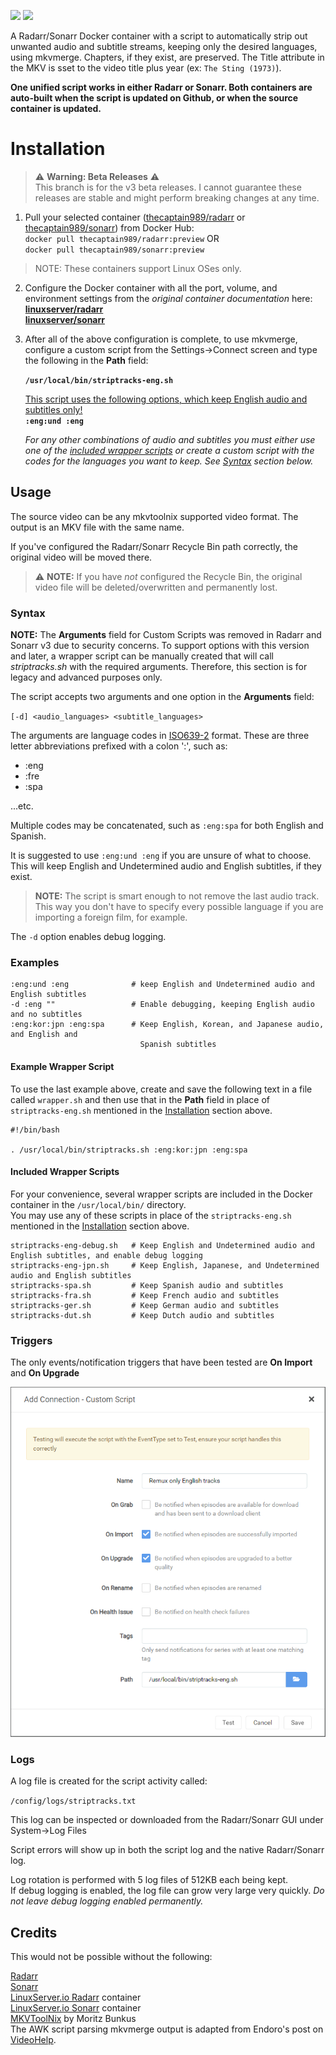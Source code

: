 [![](https://images.microbadger.com/badges/image/thecaptain989/radarr:preview.svg)](https://microbadger.com/images/thecaptain989/radarr:preview "Get your own image badge on microbadger.com")
[![](https://images.microbadger.com/badges/version/thecaptain989/radarr:preview.svg)](https://microbadger.com/images/thecaptain989/radarr:preview "Get your own version badge on microbadger.com")

A Radarr/Sonarr Docker container with a script to automatically strip out unwanted audio and subtitle streams, keeping only the desired languages, using mkvmerge. Chapters, if they exist, are preserved. The Title attribute in the MKV is sset to the video title plus year (ex: `The Sting (1973)`).

**One unified script works in either Radarr or Sonarr.  Both containers are auto-built when the script is updated on Github, or when the source container is updated.**

# Installation
>:warning: **Warning: Beta Releases** :warning:  
>This branch is for the v3 beta releases. I cannot guarantee these releases are stable and might perform breaking changes at any time.

1. Pull your selected container ([thecaptain989/radarr](https://hub.docker.com/r/thecaptain989/radarr "TheCaptain989's Radarr container") or [thecaptain989/sonarr](https://hub.docker.com/r/thecaptain989/sonarr "TheCaptain989's Sonarr container")) from Docker Hub:  
  `docker pull thecaptain989/radarr:preview`   OR  
  `docker pull thecaptain989/sonarr:preview`

>NOTE: These containers support Linux OSes only.

2. Configure the Docker container with all the port, volume, and environment settings from the *original container documentation* here:  
   **[linuxserver/radarr](https://hub.docker.com/r/linuxserver/radarr "Docker container")**  
   **[linuxserver/sonarr](https://hub.docker.com/r/linuxserver/sonarr "Docker container")**

3. After all of the above configuration is complete, to use mkvmerge, configure a custom script from the Settings->Connect screen and type the following in the **Path** field:  

      **`/usr/local/bin/striptracks-eng.sh`**  

      <ins>This script uses the following options, which keep English audio and subtitles only!</ins>  
      **`:eng:und :eng`**

      *For any other combinations of audio and subtitles you must either use one of the [included wrapper scripts](./README.md#included-wrapper-scripts) or create a custom script with the codes for the languages you want to keep.  See [Syntax](./README.md#syntax) section below.*

## Usage
The source video can be any mkvtoolnix supported video format. The output is an MKV file with the same name.

If you've configured the Radarr/Sonarr Recycle Bin path correctly, the original video will be moved there.  
>:warning: **NOTE:** If you have *not* configured the Recycle Bin, the original video file will be deleted/overwritten and permanently lost.

### Syntax
**NOTE:** The **Arguments** field for Custom Scripts was removed in Radarr and Sonarr v3 due to security concerns. To support options with this version and later, a wrapper script can be manually created that will call *striptracks.sh* with the required arguments. Therefore, this section is for legacy and advanced purposes only.

The script accepts two arguments and one option in the **Arguments** field:

`[-d] <audio_languages> <subtitle_languages>`

The arguments are language codes in [ISO639-2](https://en.wikipedia.org/wiki/List_of_ISO_639-2_codes "List of ISO 639-2 codes") format. These are three letter abbreviations prefixed with a colon ':', such as:

* :eng
* :fre
* :spa

...etc.  

Multiple codes may be concatenated, such as `:eng:spa` for both English and Spanish.  

It is suggested to use `:eng:und :eng` if you are unsure of what to choose. This will keep English and Undetermined audio and English subtitles, if they exist.
>**NOTE:** The script is smart enough to not remove the last audio track. This way you don't have to specify every possible language if you are importing a foreign film, for example.

The `-d` option enables debug logging.

### Examples
```
:eng:und :eng              # keep English and Undetermined audio and English subtitles
-d :eng ""                 # Enable debugging, keeping English audio and no subtitles
:eng:kor:jpn :eng:spa      # Keep English, Korean, and Japanese audio, and English and 
                             Spanish subtitles
```

#### Example Wrapper Script
To use the last example above, create and save the following text in a file called `wrapper.sh` and then use that in the **Path** field in place of `striptracks-eng.sh` mentioned in the [Installation](./README.md#installation) section above.
```
#!/bin/bash

. /usr/local/bin/striptracks.sh :eng:kor:jpn :eng:spa
```

#### Included Wrapper Scripts
For your convenience, several wrapper scripts are included in the Docker container in the `/usr/local/bin/` directory.  
You may use any of these scripts in place of the `striptracks-eng.sh` mentioned in the [Installation](./README.md#installation) section above.

```
striptracks-eng-debug.sh   # Keep English and Undetermined audio and English subtitles, and enable debug logging
striptracks-eng-jpn.sh     # Keep English, Japanese, and Undetermined audio and English subtitles
striptracks-spa.sh         # Keep Spanish audio and subtitles
striptracks-fra.sh         # Keep French audio and subtitles
striptracks-ger.sh         # Keep German audio and subtitles
striptracks-dut.sh         # Keep Dutch audio and subtitles
```

### Triggers
The only events/notification triggers that have been tested are **On Import** and **On Upgrade**

![striptracks](https://raw.githubusercontent.com/TheCaptain989/radarr-striptracks/preview/images/striptracks-v3.png "Radarr/Sonarr custom script settings")

### Logs
A log file is created for the script activity called:

`/config/logs/striptracks.txt`

This log can be inspected or downloaded from the Radarr/Sonarr GUI under System->Log Files

Script errors will show up in both the script log and the native Radarr/Sonarr log.

Log rotation is performed with 5 log files of 512KB each being kept.  
If debug logging is enabled, the log file can grow very large very quickly.  *Do not leave debug logging enabled permanently.*

## Credits

This would not be possible without the following:

[Radarr](http://radarr.video/ "Radarr homepage")  
[Sonarr](http://sonarr.tv/ "Sonarr homepage")  
[LinuxServer.io Radarr](https://hub.docker.com/r/linuxserver/radarr "Docker container") container  
[LinuxServer.io Sonarr](https://hub.docker.com/r/linuxserver/sonarr "Docker container") container  
[MKVToolNix](https://mkvtoolnix.download/ "MKVToolNix homepage") by Moritz Bunkus  
The AWK script parsing mkvmerge output is adapted from Endoro's post on [VideoHelp](https://forum.videohelp.com/threads/343271-BULK-remove-non-English-tracks-from-MKV-container#post2292889).

